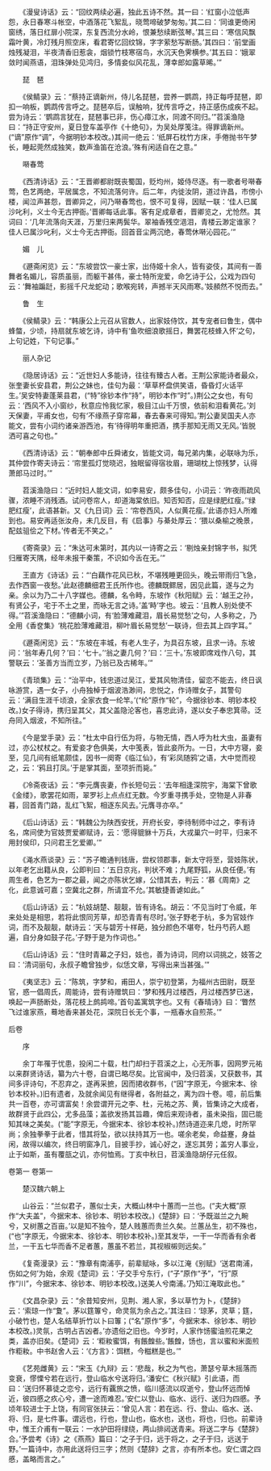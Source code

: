 <!-- { "loadSidebar": true } -->
　　《漫叟诗话》云：“回纹两续必遍，独此五诗不然。其一曰：‘红窗小泣低声怨，永日春寒斗帐空，中酒落花飞絮乱，晓莺啼破梦匆匆。’其二曰：‘同谁更倚闲窗绣，落日红扉小院深，东复西流分水岭，恨兼愁续断弦琴。’其三曰：‘寒信风飘霜叶黄，冷灯残月照空床，看君寄忆回纹锦，字字萦愁写断肠。’其四曰：‘前堂画烛残凝泪，半夜清香旧惹衾，烟锁竹枝寒宿鸟，水沉天色霁横参。’其五曰：‘娥翠敛时闻燕语，泪珠弹处见鸿归，多情妾似风花乱，薄幸郎如露草晞。’”

　　琵　琶

　　《侯鲭录》云：“蔡持正谪新州，侍儿名琵琶，尝养一鹦鹉，持正每呼琵琶，即扣一响板，鹦鹉传言呼之。琵琶卒后，误触响，犹传言呼之，持正感伤成疾不起。尝为诗云：‘鹦鹉言犹在，琵琶事已非，伤心瘴江水，同渡不同归。’”苕溪渔隐曰：“持正守安州，夏日登车盖亭作《十绝句》，为吴处厚笺注。得罪谪新州。(“谪”原作“调”，今据明钞本校改。)其间一绝云：‘纸屏石枕竹方床，手倦抛书午梦长，睡起莞然成独笑，数声渔笛在沧浪。’殊有闲适自在之意。”

　　啭春莺

　　《西清诗话》云：“王晋卿都尉既丧蜀国，贬均州，姬侍尽逐。有一歌者号啭春莺，色艺两绝，平居属念，不知流落何许。后二年，内徙汝阴，道过许昌，市傍小楼，闻泣声甚怨，晋卿异之，问乃啭春莺也，恨不可复得，因赋一联：‘佳人已属沙叱利，义士今无古押衙。’晋卿每话此事。客有足成章者，晋卿览之，尤怆然。其词曰：‘几年流落向天涯，万里归来两鬓华。翠袖香残空浥泪，青楼云渺定谁家？佳人已属沙叱利，义士今无古押衙。回首音尘两沉绝，春莺休啭沁园花。’”

　　媚　儿

　　《遯斋闲览》云：“东坡尝饮一豪士家，出侍姬十余人，皆有姿伎，其间有一善舞者名媚儿，容质虽丽，而躯干甚伟，豪士特所宠爱，命乞诗于公，公戏为四句云：‘舞袖蹁跹，影摇千尺龙蛇动；歌喉宛转，声撼半天风雨寒。’妓頳然不悦而去。”

　　鲁　生

　　《侯鲭录》云：“韩康公上元召从官数人，出家妓侍饮，其专宠者曰鲁生，偶中蜂螫，少顷，持扇就东坡乞诗，诗中有‘鱼吹细浪歌摇日，舞罢花枝蜂入怀’之句，上句记姓，下句记事。”

　　丽人杂记

　　《隐居诗话》云：“近世妇人多能诗，往往有臻古人者。王荆公家能诗者最众，张奎妻长安县君，荆公之妹也，佳句为最：‘草草杯盘供笑语，昏昏灯火话平生。’吴安特妻蓬莱县君，(“特”徐钞本作“持”，明钞本作“时”。)荆公之女也，有句云：‘西风不入小窗纱，秋意应怜我忆家，极目江山千万恨，依前和泪看黄花。’刘天保妻，平甫女也，句有‘不缘燕子穿帘幕，春去春来可得知。’荆公妻吴国夫人亦能文，尝有小词约诸亲游西池，有‘待得明年重把酒，携手那知无雨又无风。’皆脱洒可喜之句也。”

　　《西清诗话》云：“朝奉郎中丘舜诸女，皆能文词，每兄弟内集，必联咏为乐，其仲尝作寄夫诗云：‘帘里孤灯觉晓迟，独眠留得宿妆眉，珊瑚枕上惊残梦，认得萧郎马过时。’”

　　苕溪渔隐曰：“近时妇人能文词，如李易安，颇多佳句，小词云：‘昨夜雨疏风骤，浓睡不消残酒。试问卷帘人，却道海棠依旧。知否知否，应是绿肥红瘦。’‘绿肥红瘦’，此语甚新。又《九日词》云：‘帘卷西风，人似黄花瘦。’此语亦妇人所难到也。易安再适张汝舟，未几反目，有《启事》与綦处厚云：‘猥以桑榆之晚景，配兹驵侩之下材。’传者无不笑之。”

　　《寄斋录》云：“朱达可未第时，其内以一诗寄之云：‘剔烛亲封锦字书，拟凭归雁寄天隅，经年未报干秦策，不识如今舌在无。’”

　　王直方《诗话》云：“‘白藕作花风已秋，不堪残睡更回头，晚云带雨归飞急，去作西窗一夜愁。’此赵德麟细君王氏所作也。德麟既鳏居，因见此篇，遂与之为亲。余以为乃二十八字媒也。德麟，名令畤，东坡作《秋阳赋》云：‘越王之孙，有贤公子，宅于不土之里，而咏无言之诗。’盖‘畤’字也。坡云：‘且教人别处使不得。’”苕溪渔隐曰：“德麟小词，有‘脸薄难藏泪，眉长易觉愁’之句，人多称之，乃全用《香奁集》‘桃花脸薄难藏泪，柳叶眉长易觉愁’一联诗，但去其上四字耳。”

　　《遯斋闲览》云：“东坡在丰城，有老人生子，为具召东坡，且求一诗。东坡问：‘翁年寿几何？’曰：‘七十。’‘翁之妻几何？’曰：‘三十。’东坡即席戏作八句，其警联云：‘圣善方当而立岁，乃翁已及古稀年。’”

　　《青琐集》云：“治平中，钱忠道过吴江，爱其风物清佳，留恋不能去，终日讽咏游赏，遇一女子，小舟独棹于烟波浩渺间，忠悦之，作诗赠女子，其警句云：‘满目生涯千顷浪，全家衣食一纶竿。’(“纶”原作“轮”，今据徐钞本、明钞本校改。)女子得诗，携归呈其父，其父盖隐沦客也，喜忠此诗，遂以女子奉忠箕帚。泛舟同入烟波，不知所往。”

　　《今是堂手录》云：“杜太中自行伍为将，与物无情，西人呼为杜大虫，虽妻有过，亦公杖杖之。有爱妾才色俱美，大中笺表，皆此妾所为。一日，大中方寝，妾至，见几间有纸笔颇佳，因书一阕寄《临江仙》，有‘彩凤随鸦’之语，大中觉而视之，云：‘鸦且打凤。’于是掌其面，至项折而毙。”

　　《冷斋夜话》云：“李元膺丧妻，作长短句云：‘去年相逢深院宇，海棠下曾歌《金缕》，歌罢花如雨，翠罗衫上点点红无数。今岁重寻携手处，空物是人非春暮，回首青门路，乱红飞絮，相逐东风去。’元膺寻亦卒。”

　　《后山诗话》云：“韩魏公为陕西安抚，开府长安，李待制师中过之，李有诗名，席间使为官妓贾爱卿赋诗，云：‘愿得貔貅十万兵，大戎巢穴一时平，归来不用封侯印，只问君王乞爱卿。’”

　　《渑水燕谈录》云：“苏子瞻通判钱唐，尝权领郡事，新太守将至，营妓陈状，以年老乞出籍从良，公即判曰：‘五日京兆，判状不难；九尾野狐，从良任便。’有周生者，色艺为一郡之最，闻之亦陈状乞嫁，公惜其去，判云：‘慕《周南》之化，此意诚可嘉；空冀北之群，所请宜不允。’其敏捷善谑如此。”

　　《后山诗话》云：“杭妓胡楚、靓靓，皆有诗名。胡云：‘不见当时丁令威，年来处处是相思，若将此恨同芳草，却恐青青有尽时。’张子野老于杭，多为官妓作词，而不及靓靓，献诗云：‘天与碧芳十样葩，独分颜色不堪夸，牡丹芍药人题遍，自分身如鼓子花。’子野于是为作词也。”

　　《后山诗话》云：“住时青幕之子妇，妓也，善为诗词，同府以词挑之，妓答之曰：‘清词丽句，永叔子瞻曾独步，似恁文章，写得出来当甚强。’”

　　《夷坚志》云：“陈筑，字梦和，甫田人，崇宁初登第，为福州古田尉，既至官，惑一倡周氏，周能诗，尝有诗赠筑曰：‘梦和残月过楼西，月过楼西梦已迷，唤起一声肠断处，落花枝上鹧鸪啼。’首句盖寓筑字也。又有《春晴诗》曰：‘瞥然飞过谁家燕，蓦地香来甚处花，深院日长无个事，一瓶春水自煎茶。’”

后卷

　　序

　　余丁年罹于忧患，投闲二十载，杜门却扫于苕溪之上，心无所事，因网罗元祐以来群贤诗话，纂为六十卷，自谓已略尽矣。比官闽中，及归苕溪，又获数书，其间多评诗句，不忍弃之，遂再采摭，因而捃收群书，(“因”字原无，今据宋本、徐钞本校补。)旧有遗者，及就余闻见有继得者，各附益之，离为四十卷。噫，前后集共一百卷，亦可谓富矣！余尝谓开元之李、杜，元祐之苏、黄，皆集诗之大成者，故群贤于此四公，尤多品藻；盖欲发扬其旨趣，俾后来观诗者，虽未染指，固已能知其味之美矣。(“能”字原无，今据宋本、徐钞本校补。)然诗道迩来几熄，时所罕尚；余独拳拳于此者，惜其将坠，欲以扶持其万一也。嗟余老矣，命益蹇，身益闲，故得以编次，终日明窗净几，目披手抄，诚心好之，遂忘其劳；盖穷人事业，止于如斯，虽有覆瓿之讥，亦何恤焉。丁亥中秋日，苕溪渔隐胡仔元任叙。

卷第一
卷第一

　　楚汉魏六朝上

　　山谷云：“兰似君子，蕙似士夫，大概山林中十蕙而一兰也。(“夫大概”原作“大夫盖”，今据宋本、徐钞本、明钞本校改。)《楚辞》曰：‘予既滋兰之九畹兮，又树蕙之百亩。’以是知不独今，楚人贱蕙而贵兰久矣。兰蕙丛生，初不殊也，(“也”字原无，今据宋本、徐钞本、明钞本校补。)至其发华，一干一华而香有余者兰，一干五七华而香不足者蕙，蕙虽不若兰，其视椒樧则远矣。”

　　《复斋漫录》云：“豫章有南浦亭，前辈赋咏，多以江淹《别赋》‘送君南浦，伤如之何’为始，余观《楚词》云：‘子交手兮东行，(“子”原作“予”，“行”原作“川”，今据宋本、徐钞本、明钞本校改。)送美人兮南浦。’乃知江淹取此也。”

　　《文昌杂录》云：“余昔知安州，见荆、湘人家，多以草竹为卜，《楚辞》云：‘索琼一作“夐”。茅以筳篿兮，命灵氛为余占之。’其注曰：‘琼茅，灵草；筳，小破竹也，楚人名结草折竹以卜曰篿；(“名”原作“多”，今据宋本、徐钞本、明钞本校改。)灵氛，古明占吉凶者。’亦遗俗之旧也。今岁时，人家作饧蜜油煎花果之类，盖亦旧矣。《楚词》云：‘粔籹蜜饵，有餦餭些。’餦餭，饧也，言以蜜和米面煎作粔籹。中书赵舍人云：‘《方言》：饵糕，今糍糕是也。’”

　　《艺苑雌黄》云：“宋玉《九辩》云：‘悲哉，秋之为气也，萧瑟兮草木摇落而变衰，憀慄兮若在远行，登山临水兮送将归。’潘安仁《秋兴赋》引此语，而曰：‘送归怀慕徒之恋兮，远行有覊旅之愤，临川感流以叹逝兮，登山怀远而悼近，彼四慼之疚心兮，遭一途而难忍。’安仁以登山、临水、远行、送归为四慼。予顷年较进士于上饶，有同官张扶云：‘曾见人言：若在远、行、登山、临水、送、将、归，是七件事。谓远也，行也，登山也，临水也，送也，将也，归也。前辈诗中，惟王介甫有一联云：一水护田将绿绕，两山排闼送青来。将送二字与《楚辞》合。’予尝考《诗》之《燕燕》篇曰：‘之子于归，远于将之，之子于归，远送于野。’一篇诗中，亦用此送将归三字；然则《楚辞》之言，亦有所本也。安仁谓之四慼，盖略而言之。”

